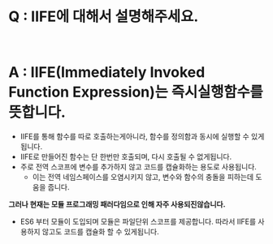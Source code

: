 # Q : IIFE에 대해서 설명해주세요.

<br />

# A : IIFE(Immediately Invoked Function Expression)는 즉시실행함수를 뜻합니다.

- IIFE를 통해 함수를 따로 호출하는게아니라, 함수를 정의함과 동시에 실행할 수 있게됩니다.
- IIFE로 만들어진 함수는 단 한번만 호출되며, 다시 호출될 수 없게됩니다.
- 주로 전역 스코프에 변수를 추가하지 않고 코드를 캡슐화하는 용도로 사용됩니다.
  - 이는 전역 네임스페이스를 오염시키지 않고, 변수와 함수의 충돌을 피하는데 도움을 줍니다.

**그러나 현재는 모듈 프로그래밍 패러다임으로 인해 자주 사용되진않습니다.**

- ES6 부터 모듈이 도입되며 모듈은 파일단위 스코프를 제공합니다. 따라서 IIFE를 사용하지 않고도 코드를 캡슐화 할 수 있게됩니다.
